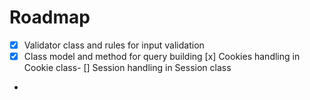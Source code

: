 # Roadmap

- [x] Validator class and rules for input validation
- [x] Class model and method for query building
  [x] Cookies handling in Cookie class- 
  [] Session handling in Session class
- 